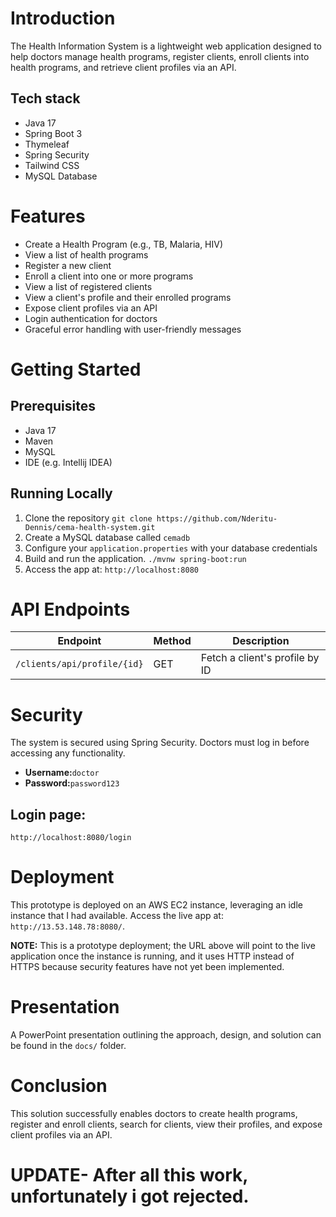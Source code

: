 # Introduction
The Health Information System is a lightweight web application designed to help doctors manage health programs,
register clients, enroll clients into health programs, and retrieve client profiles via an API.

## Tech stack
- Java 17
- Spring Boot 3
- Thymeleaf
- Spring Security
- Tailwind CSS
- MySQL Database

# Features
 - Create a Health Program (e.g., TB, Malaria, HIV)
 - View a list of health programs
 - Register a new client
 - Enroll a client into one or more programs
 - View a list of registered clients
 - View a client's profile and their enrolled programs
 - Expose client profiles via an API
 - Login authentication for doctors
 - Graceful error handling with user-friendly messages

# Getting Started
## Prerequisites
- Java 17
- Maven
- MySQL
- IDE (e.g. Intellij IDEA)

## Running Locally
1. Clone the repository
```git clone https://github.com/Nderitu-Dennis/cema-health-system.git```
2. Create a MySQL database called ```cemadb```
3. Configure your ```application.properties``` with your database credentials
4. Build and run the application. 
   ```./mvnw spring-boot:run```
5. Access the app at: ```http://localhost:8080```

# API Endpoints
| Endpoint                        | Method | Description |
|---------------------------------|--------|-------------|
| ```/clients/api/profile/{id}``` | GET | Fetch a client's profile by ID|

# Security
The system is secured using Spring Security. Doctors must log in before accessing any functionality.
- **Username:**```doctor```
- **Password:**```password123```

## Login page:
```http://localhost:8080/login```

# Deployment
This prototype is deployed on an AWS EC2 instance, leveraging an idle instance that I had available. Access the live app at:
```http://13.53.148.78:8080/```. 

 **NOTE:** This is a   prototype deployment; the URL above will point to the live application once the instance is running,
and it uses HTTP instead of HTTPS because security features have not yet been implemented.

# Presentation
A PowerPoint presentation outlining the approach, design, and solution can be found in the ```docs/``` folder.
 
# Conclusion
This solution successfully enables doctors to create health programs, register and enroll clients, search for clients, view their profiles, and expose client profiles via an API.

# UPDATE- After all this work, unfortunately i got rejected.





